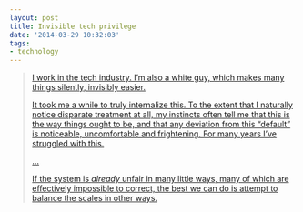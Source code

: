 ```yaml
---
layout: post
title: Invisible tech privilege
date: '2014-03-29 10:32:03'
tags:
- technology
---
```



> [I work in the tech industry. I’m also a white guy, which makes many things silently, invisibly easier.](http://adversari.es/blog/2014/01/17/invisible-tech-privilege/ "Invisible Tech Privilege")
> 
> [It took me a while to truly internalize this. To the extent that I naturally notice disparate treatment at all, my instincts often tell me that this is the way things ought to be, and that any deviation from this “default” is noticeable, uncomfortable and frightening. For many years I’ve struggled with this.](http://adversari.es/blog/2014/01/17/invisible-tech-privilege/ "Invisible Tech Privilege")
> 
> […](http://adversari.es/blog/2014/01/17/invisible-tech-privilege/ "Invisible Tech Privilege")
> 
> [If the system is *already* unfair in many little ways, many of which are effectively impossible to correct, the best we can do is attempt to balance the scales in other ways.](http://adversari.es/blog/2014/01/17/invisible-tech-privilege/ "Invisible Tech Privilege")


